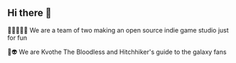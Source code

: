 ## Hi there 👋


🙋🏽‍♀️🙋🏻 We are a team of two making an open source indie game studio just for fun

🧙👽 We are Kvothe The Bloodless and Hitchhiker's guide to the galaxy fans

